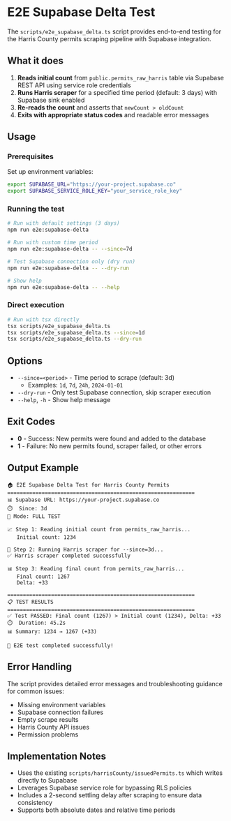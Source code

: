 # E2E Supabase Delta Test

The `scripts/e2e_supabase_delta.ts` script provides end-to-end testing for the Harris County permits scraping pipeline with Supabase integration.

## What it does

1. **Reads initial count** from `public.permits_raw_harris` table via Supabase REST API using service role credentials
2. **Runs Harris scraper** for a specified time period (default: 3 days) with Supabase sink enabled
3. **Re-reads the count** and asserts that `newCount > oldCount`
4. **Exits with appropriate status codes** and readable error messages

## Usage

### Prerequisites

Set up environment variables:
```bash
export SUPABASE_URL="https://your-project.supabase.co"
export SUPABASE_SERVICE_ROLE_KEY="your_service_role_key"
```

### Running the test

```bash
# Run with default settings (3 days)
npm run e2e:supabase-delta

# Run with custom time period
npm run e2e:supabase-delta -- --since=7d

# Test Supabase connection only (dry run)
npm run e2e:supabase-delta -- --dry-run

# Show help
npm run e2e:supabase-delta -- --help
```

### Direct execution

```bash
# Run with tsx directly
tsx scripts/e2e_supabase_delta.ts
tsx scripts/e2e_supabase_delta.ts --since=1d
tsx scripts/e2e_supabase_delta.ts --dry-run
```

## Options

- `--since=<period>` - Time period to scrape (default: 3d)
  - Examples: `1d`, `7d`, `24h`, `2024-01-01`
- `--dry-run` - Only test Supabase connection, skip scraper execution
- `--help`, `-h` - Show help message

## Exit Codes

- **0** - Success: New permits were found and added to the database
- **1** - Failure: No new permits found, scraper failed, or other errors

## Output Example

```
🏠 E2E Supabase Delta Test for Harris County Permits
============================================================
📊 Supabase URL: https://your-project.supabase.co
⏱️  Since: 3d
🧪 Mode: FULL TEST

📈 Step 1: Reading initial count from permits_raw_harris...
   Initial count: 1234

🔄 Step 2: Running Harris scraper for --since=3d...
✅ Harris scraper completed successfully

📊 Step 3: Reading final count from permits_raw_harris...
   Final count: 1267
   Delta: +33

============================================================
📋 TEST RESULTS
============================================================
✅ Test PASSED: Final count (1267) > Initial count (1234), Delta: +33
⏱️  Duration: 45.2s
📊 Summary: 1234 → 1267 (+33)

🎉 E2E test completed successfully!
```

## Error Handling

The script provides detailed error messages and troubleshooting guidance for common issues:

- Missing environment variables
- Supabase connection failures
- Empty scrape results
- Harris County API issues
- Permission problems

## Implementation Notes

- Uses the existing `scripts/harrisCounty/issuedPermits.ts` which writes directly to Supabase
- Leverages Supabase service role for bypassing RLS policies
- Includes a 2-second settling delay after scraping to ensure data consistency
- Supports both absolute dates and relative time periods
